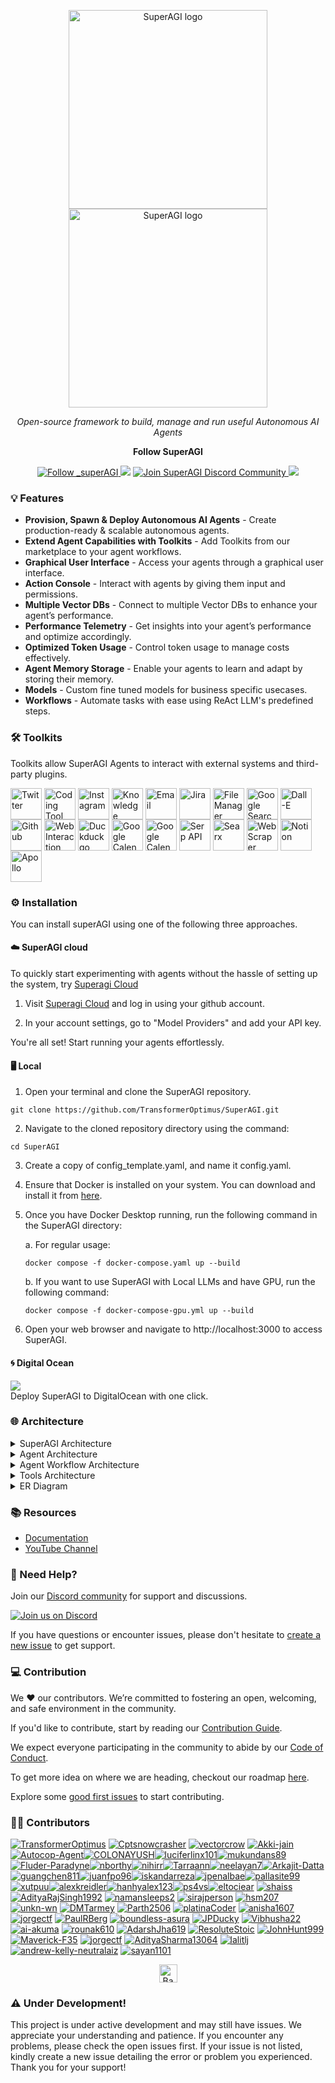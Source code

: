 <p align="center">
  <a href="https://superagi.com//#gh-light-mode-only">
    <img src="https://superagi.com/wp-content/uploads/2023/05/Logo-dark.svg" width="318px" alt="SuperAGI logo" />
  </a>
  <a href="https://superagi.com//#gh-dark-mode-only">
    <img src="https://superagi.com/wp-content/uploads/2023/05/Logo-light.svg" width="318px" alt="SuperAGI logo" />
  </a>

</p>

<p align="center"><i>Open-source framework to build, manage and run useful Autonomous AI Agents</i></p>
    



<p align="center"><b>Follow SuperAGI </b></p>

<p align="center">
<a href="https://twitter.com/_superAGI" target="blank">
<img src="https://img.shields.io/twitter/follow/_superAGI?label=Follow: _superAGI&style=social" alt="Follow _superAGI"/>
</a>
<a href="https://www.reddit.com/r/Super_AGI" target="_blank"><img src="https://img.shields.io/twitter/url?label=/r/Super_AGI&logo=reddit&style=social&url=https://github.com/TransformerOptimus/SuperAGI"/></a>

<a href="https://discord.gg/dXbRe5BHJC" target="blank">
<img src="https://img.shields.io/discord/1107593006032355359?label=Join%20SuperAGI&logo=discord&style=social" alt="Join SuperAGI Discord Community"/>
</a>
<a href="https://www.youtube.com/@_superagi" target="_blank"><img src="https://img.shields.io/twitter/url?label=Youtube&logo=youtube&style=social&url=https://github.com/TransformerOptimus/SuperAGI"/></a>
</p>



### 💡 Features

- <b>Provision, Spawn & Deploy Autonomous AI Agents</b> - Create production-ready & scalable autonomous agents.
- <b>Extend Agent Capabilities with Toolkits</b> - Add Toolkits from our marketplace to your agent workflows.
- <b>Graphical User Interface</b> - Access your agents through a graphical user interface.
- <b>Action Console</b> - Interact with agents by giving them input and permissions.
- <b>Multiple Vector DBs</b> - Connect to multiple Vector DBs to enhance your agent’s performance.
- <b>Performance Telemetry</b> - Get insights into your agent’s performance and optimize accordingly.
- <b>Optimized Token Usage</b> - Control token usage to manage costs effectively.
- <b>Agent Memory Storage</b> - Enable your agents to learn and adapt by storing their memory.
- <b>Models</b> - Custom fine tuned models for business specific usecases.
- <b>Workflows</b> - Automate tasks with ease using ReAct LLM's predefined steps.

### 🛠 Toolkits
Toolkits allow SuperAGI Agents to interact with external systems and third-party plugins.

<a href="https://marketplace.superagi.com/" target="_blank"><img src=https://superagi.com/wp-content/uploads/2023/08/Twitter.png height=50px width=50px alt="Twitter" valign="middle" title="Twitter"></a> <a href="https://marketplace.superagi.com/" target="_blank"><img src=https://superagi.com/wp-content/uploads/2023/08/Coding.png height=50px width=50px alt="Coding Tool" valign="middle" title="Coding Tool"></a> <a href="https://marketplace.superagi.com/" target="_blank"><img src=https://superagi.com/wp-content/uploads/2023/08/Insta.png height=50px width=50px alt="Instagram" valign="middle" title="Instagram"></a> <a href="https://marketplace.superagi.com/" target="_blank"><img src=https://superagi.com/wp-content/uploads/2023/08/Knowledge_tool.png height=50px width=50px alt="Knowledge Search" valign="middle" title="Knowledge Search"></a> <a href="https://marketplace.superagi.com/" target="_blank"><img src=https://superagi.com/wp-content/uploads/2023/05/Group-113612.png height=50px width=50px alt="Email"  valign="middle" title="Email"></a> <a href="https://marketplace.superagi.com/" target="_blank"><img src=https://superagi.com/wp-content/uploads/2023/05/Group-113610.png height=50px width=50px alt="Jira" valign="middle" title="Jira"></a> <a href="https://marketplace.superagi.com/" target="_blank"><img src=https://superagi.com/wp-content/uploads/2023/05/Group-113611.png height=50px width=50px alt="File Manager" valign="middle" title="File Manager"></a> <a href="https://marketplace.superagi.com/" target="_blank"><img src=https://superagi.com/wp-content/uploads/2023/05/Group-113613.png height=50px width=50px alt="Google Search" valign="middle" title="Google Search"></a> <a href="https://marketplace.superagi.com/" target="_blank"><img src=https://superagi.com/wp-content/uploads/2023/05/Group-113615.png height=50px width=50px alt="Dall-E" valign="middle" title="Dall-E"></a> <a href="https://marketplace.superagi.com/" target="_blank"><img src=https://superagi.com/wp-content/uploads/2023/05/Group-113614.png height=50px width=50px alt="Github" valign="middle" title="Github"></a> <a href="https://marketplace.superagi.com/" target="_blank"><img src=https://superagi.com/wp-content/uploads/2023/05/Group-113616.png height=50px width=50px alt="Web Interaction" valign="middle" title="Web Interaction"></a> <a href="https://marketplace.superagi.com/" target="_blank"><img src=https://superagi.com/wp-content/uploads/2023/05/Group-113622.png height=50px width=50px alt="Duckduckgo" valign="middle" title="Duckduckgo"></a> <a href="https://marketplace.superagi.com/" target="_blank"><img src=https://superagi.com/wp-content/uploads/2023/08/Calendar_tool.png height=50px width=50px alt="Google Calendar" valign="middle" title="Google Calendar"></a> <a href="https://marketplace.superagi.com/" target="_blank"><img src=https://superagi.com/wp-content/uploads/2023/08/Search_tool.png height=50px width=50px alt="Google Calendar" valign="middle" title="Google Search"></a> <a href="https://marketplace.superagi.com/" target="_blank"><img src=https://superagi.com/wp-content/uploads/2023/08/Serp.png height=50px width=50px alt="Serp API" valign="middle" title="Serp API"></a> <a href="https://marketplace.superagi.com/" target="_blank"><img src=https://superagi.com/wp-content/uploads/2023/08/Searx.png height=50px width=50px alt="Searx" valign="middle" title="Searx "></a> <a href="https://marketplace.superagi.com/" target="_blank"><img src=https://superagi.com/wp-content/uploads/2023/08/Web_scraper_logo.png height=50px width=50px alt="Web Scraper" valign="middle" title="Web Scraper"></a> <a href="https://marketplace.superagi.com/" target="_blank"><img src=https://superagi.com/wp-content/uploads/2023/08/Notion_logo.png height=50px width=50px alt="Notion" valign="middle" title="Notion"></a> <a href="https://marketplace.superagi.com/" target="_blank"><img src=https://superagi.com/wp-content/uploads/2023/08/Apollo_logo.png height=50px width=50px alt="Apollo" valign="middle" title="Apollo"></a>

### ⚙️ Installation

You can install superAGI using one of the following three approaches.

#### ☁️ SuperAGI cloud

To quickly start experimenting with agents without the hassle of setting up the system, try [Superagi Cloud](https://app.superagi.com/)

1. Visit [Superagi Cloud](https://app.superagi.com/) and log in using your github account.

2. In your account settings, go to "Model Providers" and add your API key.

You're all set! Start running your agents effortlessly.

#### 🖥️ Local

1. Open your terminal and clone the SuperAGI repository.
```
git clone https://github.com/TransformerOptimus/SuperAGI.git 
```

2. Navigate to the cloned repository directory using the command:
```
cd SuperAGI
```
3. Create a copy of config_template.yaml, and name it config.yaml.

4. Ensure that Docker is installed on your system. You can download and install it from [here](https://docs.docker.com/get-docker/).

5. Once you have Docker Desktop running, run the following command in the SuperAGI directory:

   a. For regular usage:
      ```
      docker compose -f docker-compose.yaml up --build
      ```

   b. If you want to use SuperAGI with Local LLMs and have GPU, run the following command:
      ```
      docker compose -f docker-compose-gpu.yml up --build
      ```


6. Open your web browser and navigate to http://localhost:3000 to access SuperAGI.

#### 🌀 Digital Ocean

<p align="left">
<a href="https://cloud.digitalocean.com/apps/new?repo=https://github.com/TransformerOptimus/SuperAGI/tree/main"> <img src="https://www.deploytodo.com/do-btn-blue.svg"></a><br>Deploy SuperAGI to DigitalOcean with one click.
</p>

<a id="architecture">

### 🌐 Architecture
</a>
<details>
<summary>SuperAGI Architecture</summary>

![SuperAGI Architecture](https://superagi.com/wp-content/uploads/2023/09/SuperAGI-Architecture.png)
</details>

<details>
<summary>Agent Architecture</summary>

![Agent Architecture](https://superagi.com/wp-content/uploads/2023/06/Agent-Architecture.png)
</details>

<details>
<summary>Agent Workflow Architecture</summary>

![Agent Workflow Architecture](https://superagi.com/wp-content/uploads/2023/09/Workflow-Architecture.png)
</details>

<details>
<summary>Tools Architecture</summary>

![Tools Architecture](https://superagi.com/wp-content/uploads/2023/09/Tools-Architecture.png)
</details>

<details>
<summary>ER Diagram</summary>

![ER Diagram](https://superagi.com/wp-content/uploads/2023/09/ER-Diagram.png)
</details>

### 📚 Resources

* [Documentation](https://superagi.com/docs/)
* [YouTube Channel](https://www.youtube.com/@_SuperAGI/videos)


### 📖 Need Help?

Join our [Discord community](https://discord.gg/dXbRe5BHJC) for support and discussions.

[![Join us on Discord](https://invidget.switchblade.xyz/uJ3XUGsY2R)](https://discord.gg/uJ3XUGsY2R)

If you have questions or encounter issues, please don't hesitate to [create a new issue](https://github.com/TransformerOptimus/SuperAGI/issues/new/choose) to get support.

### 💻 Contribution
We ❤️ our contributors. We’re committed to fostering an open, welcoming, and safe environment in the community.

If you'd like to contribute, start by reading our [Contribution Guide](https://github.com/TransformerOptimus/SuperAGI/blob/main/CONTRIBUTING.md).

We expect everyone participating in the community to abide by our [Code of Conduct](https://github.com/TransformerOptimus/SuperAGI/blob/main/CODE_OF_CONDUCT.md).

To get more idea on where we are heading, checkout our roadmap [here](https://github.com/users/TransformerOptimus/projects/5/views/1).

Explore some [good first issues](https://github.com/TransformerOptimus/SuperAGI/issues?q=is%3Aopen+is%3Aissue+label%3A%22good+first+issue%22) to start contributing.

### 👩‍💻 Contributors
[![TransformerOptimus](https://images.weserv.nl/?url=https://avatars.githubusercontent.com/u/133493246?v=4&w=50&h=50&mask=circle)](https://github.com/TransformerOptimus) [![Cptsnowcrasher](https://images.weserv.nl/?url=https://avatars.githubusercontent.com/u/133322218?v=4&w=50&h=50&mask=circle)](https://github.com/Cptsnowcrasher) [![vectorcrow](https://images.weserv.nl/?url=https://avatars.githubusercontent.com/u/133646556?v=4&w=50&h=50&mask=circle)](https://github.com/vectorcrow) [![Akki-jain](https://images.weserv.nl/?url=https://avatars.githubusercontent.com/u/92881074?v=4&w=50&h=50&mask=circle)](https://github.com/Akki-jain) [![Autocop-Agent](https://images.weserv.nl/?url=https://avatars.githubusercontent.com/u/129729746?v=4&w=50&h=50&mask=circle)](https://github.com/Autocop-Agent)[![COLONAYUSH](https://images.weserv.nl/?url=https://avatars.githubusercontent.com/u/60507126?v=4&w=50&h=50&mask=circle)](https://github.com/COLONAYUSH)[![luciferlinx101](https://images.weserv.nl/?url=https://avatars.githubusercontent.com/u/129729795?v=4&w=50&h=50&mask=circle)](https://github.com/luciferlinx101)[![mukundans89](https://images.weserv.nl/?url=https://avatars.githubusercontent.com/u/101278493?v=4&w=50&h=50&mask=circle)](https://github.com/mukundans89)[![Fluder-Paradyne](https://images.weserv.nl/?url=https://avatars.githubusercontent.com/u/121793617?v=4&w=50&h=50&mask=circle)](https://github.com/Fluder-Paradyne)[![nborthy](https://images.weserv.nl/?url=https://avatars.githubusercontent.com/u/101320057?v=4&w=50&h=50&mask=circle)](https://github.com/nborthy)[![nihirr](https://images.weserv.nl/?url=https://avatars.githubusercontent.com/u/122777244?v=4&w=50&h=50&mask=circle)](https://github.com/nihirr)[![Tarraann](https://images.weserv.nl/?url=https://avatars.githubusercontent.com/u/97586318?v=4&w=50&h=50&mask=circle)](https://github.com/Tarraann)[![neelayan7](https://images.weserv.nl/?url=https://avatars.githubusercontent.com/u/43145646?v=4&w=50&h=50&mask=circle)](https://github.com/neelayan7)[![Arkajit-Datta](https://images.weserv.nl/?url=https://avatars.githubusercontent.com/u/61142632?v=4&w=50&h=50&mask=circle)](https://github.com/Arkajit-Datta)[![guangchen811](https://images.weserv.nl/?url=https://avatars.githubusercontent.com/u/103159823?v=4&w=50&h=50&mask=circle)](https://github.com/guangchen811)[![juanfpo96](https://images.weserv.nl/?url=https://avatars.githubusercontent.com/u/14787156?v=4&w=50&h=50&mask=circle)](https://github.com/juanfpo96)[![iskandarreza](https://images.weserv.nl/?url=https://avatars.githubusercontent.com/u/32027019?v=4&w=50&h=50&mask=circle)](https://github.com/iskandarreza)[![jpenalbae](https://images.weserv.nl/?url=https://avatars.githubusercontent.com/u/8380459?v=4&w=50&h=50&mask=circle)](https://github.com/jpenalbae)[![pallasite99](https://images.weserv.nl/?url=https://avatars.githubusercontent.com/u/26508636?v=4&w=50&h=50&mask=circle)](https://github.com/pallasite99)[![xutpuu](https://images.weserv.nl/?url=https://avatars.githubusercontent.com/u/11964505?v=4&w=50&h=50&mask=circle)](https://github.com/xutpuu)[![alexkreidler](https://images.weserv.nl/?url=https://avatars.githubusercontent.com/u/11166947?v=4&w=50&h=50&mask=circle)](https://github.com/alexkreidler)[![hanhyalex123](https://images.weserv.nl/?url=https://avatars.githubusercontent.com/u/100895608?v=4&w=50&h=50&mask=circle)](https://github.com/hanhyalex123)[![ps4vs](https://images.weserv.nl/?url=https://avatars.githubusercontent.com/u/91535358?v=4&w=50&h=50&mask=circle)](https://github.com/ps4vs)[![eltociear](https://images.weserv.nl/?url=https://avatars.githubusercontent.com/u/22633385?v=4&w=50&h=50&mask=circle)](https://github.com/eltociear)
[![shaiss](https://images.weserv.nl/?url=https://avatars.githubusercontent.com/u/113060?v=4&w=50&h=50&mask=circle)](https://github.com/shaiss)
[![AdityaRajSingh1992](https://images.weserv.nl/?url=https://avatars.githubusercontent.com/u/105219157?v=4&w=50&h=50&mask=circle)](https://github.com/AdityaRajSingh1992)
[![namansleeps2](https://images.weserv.nl/?url=https://avatars.githubusercontent.com/u/134390870?v=4&w=50&h=50&mask=circle)](https://github.com/namansleeps22)
[![sirajperson](https://images.weserv.nl/?url=https://avatars.githubusercontent.com/u/396941?v=4&w=50&h=50&mask=circle)](https://github.com/sirajperson)
[![hsm207](https://images.weserv.nl/?url=https://avatars.githubusercontent.com/u/2398765?v=4&w=50&h=50&mask=circle)](https://github.com/hsm207)
[![unkn-wn](https://images.weserv.nl/?url=https://avatars.githubusercontent.com/u/43097991?v=4&w=50&h=50&mask=circle)](https://github.com/unkn-wn)
[![DMTarmey](https://images.weserv.nl/?url=https://avatars.githubusercontent.com/u/590474?v=4&w=50&h=50&mask=circle)](https://github.com/DMTarmey)
[![Parth2506](https://images.weserv.nl/?url=https://avatars.githubusercontent.com/u/122429822?v=4&w=50&h=50&mask=circle)](https://github.com/Parth2506)
[![platinaCoder](https://images.weserv.nl/?url=https://avatars.githubusercontent.com/u/47349795?v=4&w=50&h=50&mask=circle)](https://github.com/platinaCoder)
[![anisha1607](https://images.weserv.nl/?url=https://avatars.githubusercontent.com/u/60440541?v=4&w=50&h=50&mask=circle)](https://github.com/anisha1607)
[![jorgectf](https://images.weserv.nl/?url=https://avatars.githubusercontent.com/u/46056498?v=4&w=50&h=50&mask=circle)](https://github.com/jorgectf)
[![PaulRBerg](https://images.weserv.nl/?url=https://avatars.githubusercontent.com/u/8782666?v=4&w=50&h=50&mask=circle)](https://github.com/PaulRBerg)
[![boundless-asura](https://images.weserv.nl/?url=https://avatars.githubusercontent.com/u/122777244?v=4&w=50&h=50&mask=circle)](https://github.com/boundless-asura)
[![JPDucky](https://images.weserv.nl/?url=https://avatars.githubusercontent.com/u/34105363?v=4&w=50&h=50&mask=circle)](https://github.com/JPDucky)
[![Vibhusha22](https://images.weserv.nl/?url=https://avatars.githubusercontent.com/u/128478691?v=4&w=50&h=50&mask=circle)](https://github.com/Vibhusha22)
[![ai-akuma](https://images.weserv.nl/?url=https://avatars.githubusercontent.com/u/7444521?v=4&w=50&h=50&mask=circle)](https://github.com/ai-akuma)
[![rounak610](https://images.weserv.nl/?url=https://avatars.githubusercontent.com/u/81288115?v=4&w=50&h=50&mask=circle)](https://github.com/rounak610)
[![AdarshJha619](https://images.weserv.nl/?url=https://avatars.githubusercontent.com/u/53672264?v=4&w=50&h=50&mask=circle)](https://github.com/AdarshJha619)
[![ResoluteStoic](https://images.weserv.nl/?url=https://avatars.githubusercontent.com/u/105219157?v=4&w=50&h=50&mask=circle)](https://github.com/ResoluteStoic)
[![JohnHunt999](https://images.weserv.nl/?url=https://avatars.githubusercontent.com/u/137149331?v=4&w=50&h=50&mask=circle)](https://github.com/JohnHunt999)
[![Maverick-F35](https://images.weserv.nl/?url=https://avatars.githubusercontent.com/u/138012351?v=4&w=50&h=50&mask=circle)](https://github.com/Maverick-F359)
[![jorgectf](https://images.weserv.nl/?url=https://avatars.githubusercontent.com/u/46056498?v=4&w=50&h=50&mask=circle)](https://github.com/jorgectf)
[![AdityaSharma13064](https://images.weserv.nl/?url=https://avatars.githubusercontent.com/u/138581531?v=4&w=50&h=50&mask=circle)](https://github.com/AdityaSharma13064)
[![lalitlj](https://images.weserv.nl/?url=https://avatars.githubusercontent.com/u/138583454?v=4&w=50&h=50&mask=circle)](https://github.com/lalitlj)
[![andrew-kelly-neutralaiz](https://images.weserv.nl/?url=https://avatars.githubusercontent.com/u/128111428?v=4&w=50&h=50&mask=circle)](https://github.com/andrew-kelly-neutralaiz)
[![sayan1101](https://images.weserv.nl/?url=https://avatars.githubusercontent.com/u/139119661?v=4&w=50&h=50&mask=circle)](https://github.com/sayan1101)


<p align="center"><a href="https://github.com/TransformerOptimus/SuperAGI#"><img src="https://superagi.com/wp-content/uploads/2023/05/backToTopButton.png" alt="Back to top" height="29"/></a></p>

### ⚠️ Under Development!
This project is under active development and may still have issues. We appreciate your understanding and patience. If you encounter any problems, please check the open issues first. If your issue is not listed, kindly create a new issue detailing the error or problem you experienced. Thank you for your support!
